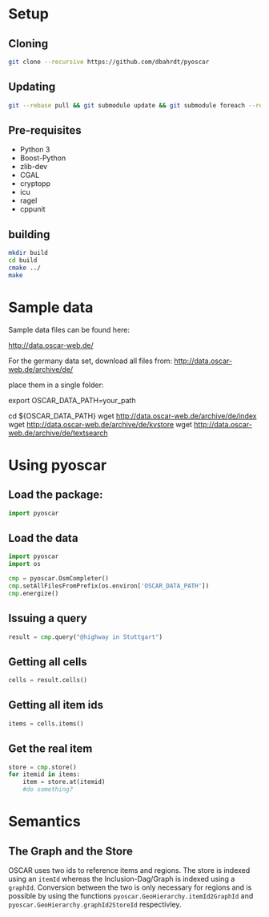 # Setup
## Cloning

```Bash
git clone --recursive https://github.com/dbahrdt/pyoscar
```

## Updating
```Bash
git --rebase pull && git submodule update && git submodule foreach --recursive git submodule update
```

## Pre-requisites
 - Python 3
 - Boost-Python
 - zlib-dev
 - CGAL
 - cryptopp
 - icu
 - ragel
 - cppunit


## building
```Bash
mkdir build
cd build
cmake ../
make
```

# Sample data

Sample data files can be found here:

http://data.oscar-web.de/

For the germany data set, download all files from:
http://data.oscar-web.de/archive/de/

place them in a single folder:

export OSCAR_DATA_PATH=your_path

cd ${OSCAR_DATA_PATH}
wget http://data.oscar-web.de/archive/de/index
wget http://data.oscar-web.de/archive/de/kvstore
wget http://data.oscar-web.de/archive/de/textsearch

# Using pyoscar
## Load the package:
```python
import pyoscar
```

## Load the data
```python
import pyoscar
import os

cmp = pyoscar.OsmCompleter()
cmp.setAllFilesFromPrefix(os.environ['OSCAR_DATA_PATH'])
cmp.energize()
```

## Issuing a query
```python
result = cmp.query("@highway in Stuttgart")
```

## Getting all cells
```python
cells = result.cells()
```

## Getting all item ids
```python
items = cells.items()
```

## Get the real item
```python
store = cmp.store()
for itemid in items:
	item = store.at(itemid)
	#do something?
```

# Semantics
## The Graph and the Store

OSCAR uses two ids to reference items and regions.
The store is indexed using an `itemId` whereas the Inclusion-Dag/Graph is indexed using a `graphId`.
Conversion between the two is only necessary for regions and is possible by using the functions `pyoscar.GeoHierarchy.itemId2GraphId` and `pyoscar.GeoHierarchy.graphId2StoreId` respectivley.
